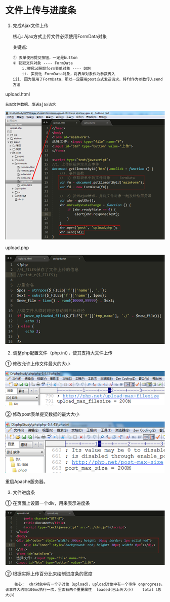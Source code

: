 # 文件上传与进度条

 1) 完成Ajax文件上传

    核心: Ajax方式上传文件必须使用FormData对象

    关键点:  


        ① 表单使用提交按钮，一定是button
        ② 获取文件对象 ---- FormData
            i.根据id获取form表单对象 ---- DOM
            ii. 实例化 FormData对象，将表单对象作为参数传入
        iii. 因为使用了FormData，所以一定要用post方式发送请求，将fd作为参数传入send方法

 upload.html

    获取文件数据，发送ajax请求


![1534737676621](../media/1534737676621.png)


upload.php 


![1534738152106](../media/1534738152106.png)

2) 调整php配置文件（php.ini），使其支持大文件上传


① 修改允许上传文件最大的大小

![1534738492662](../media/1534738492662.png)


② 修改post表单提交数据的最大大小

![1534738552491](../media/1534738552491.png)

重启Apache服务器。


3) 文件进度条

① 在页面上设置一个div，用来表示进度条

![1534738923053](../media/1534738923053.png)
  


② 根据实际上传百分比来绘制进度条的宽度

        核心:  xhr对象中有一个子对象（upload），upload对象中有一个事件 onprogress。该事件大约每100ms执行一次，里面有两个重要属性  loaded(已上传大小)    total（总大小）
